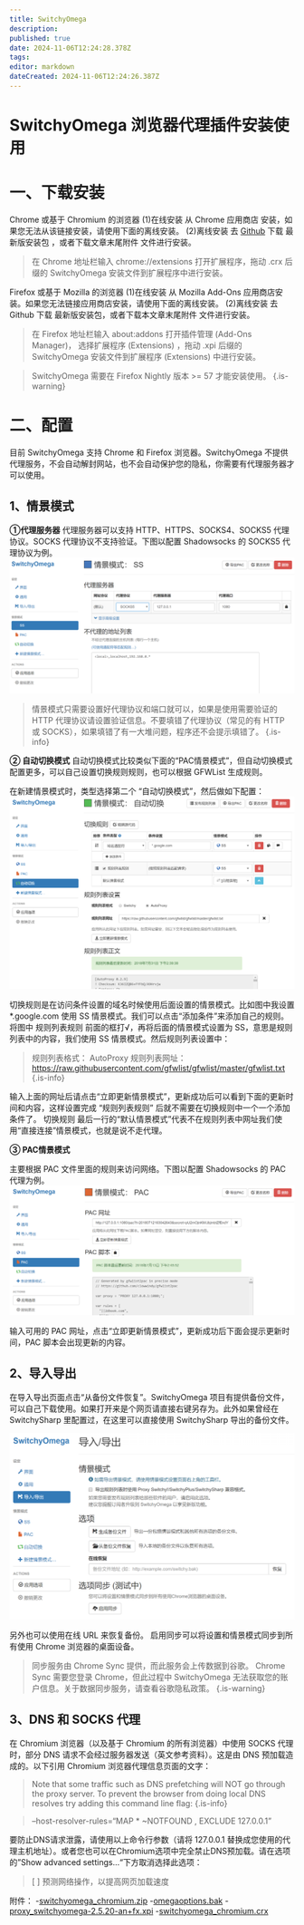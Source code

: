 ```yaml
---
title: SwitchyOmega
description: 
published: true
date: 2024-11-06T12:24:28.378Z
tags: 
editor: markdown
dateCreated: 2024-11-06T12:24:26.387Z
---
```


# SwitchyOmega 浏览器代理插件安装使用
# 一、下载安装
Chrome 或基于 Chromium 的浏览器
(1)在线安装
从 Chrome 应用商店 安装，如果您无法从该链接安装，请使用下面的离线安装。
(2)离线安装
去 [Github](https://github.com/FelisCatus/SwitchyOmega/releases) 下载 最新版安装包 ，或者下载文章末尾附件 文件进行安装。
> 在 Chrome 地址栏输入 chrome://extensions 打开扩展程序，拖动 .crx 后缀的 SwitchyOmega 安装文件到扩展程序中进行安装。

Firefox 或基于 Mozilla 的浏览器
(1)在线安装
从 Mozilla Add-Ons 应用商店安装。如果您无法链接应用商店安装，请使用下面的离线安装。
(2)离线安装
去 Github 下载 最新版安装包，或者下载本文章末尾附件 文件进行安装。
> 在 Firefox 地址栏输入 about:addons 打开插件管理 (Add-Ons Manager)， 选择扩展程序 (Extensions) ，拖动 .xpi 后缀的 SwitchyOmega 安装文件到扩展程序 (Extensions) 中进行安装。

> SwitchyOmega 需要在 Firefox Nightly 版本 >= 57 才能安装使用。
{.is-warning}

# 二、配置

目前 SwitchyOmega 支持 Chrome 和 Firefox 浏览器。SwitchyOmega 不提供代理服务，不会自动解封网站，也不会自动保护您的隐私，你需要有代理服务器才可以使用。

## 1、情景模式
**①代理服务器**
代理服务器可以支持 HTTP、HTTPS、SOCKS4、SOCKS5 代理协议。SOCKS 代理协议不支持验证。下图以配置 Shadowsocks 的 SOCKS5 代理协议为例。
![switchyomega1.png](/images/switchyomega1.png)

> 情景模式只需要设置好代理协议和端口就可以，如果是使用需要验证的 HTTP 代理协议请设置验证信息。不要填错了代理协议（常见的有 HTTP 或 SOCKS），如果填错了有一大堆问题，程序还不会提示填错了。
{.is-info}

**② 自动切换模式**
自动切换模式比较类似下面的“PAC情景模式”，但自动切换模式配置更多，可以自己设置切换规则规则，也可以根据 GFWList 生成规则。

在新建情景模式时，类型选择第二个 “自动切换模式”，然后做如下配置：
![switchyomega2.png](/images/switchyomega2.png)

切换规则是在访问条件设置的域名时候使用后面设置的情景模式。比如图中我设置 *.google.com 使用 SS 情景模式。我们可以点击“添加条件”来添加自己的规则。
将图中 规则列表规则 前面的框打√，再将后面的情景模式设置为 SS，意思是规则列表中的内容，我们使用 SS 情景模式。然后规则列表设置中：
> 规则列表格式： AutoProxy
规则列表网址： https://raw.githubusercontent.com/gfwlist/gfwlist/master/gfwlist.txt
{.is-info}

输入上面的网址后请点击“立即更新情景模式”，更新成功后可以看到下面的更新时间和内容，这样设置完成 “规则列表规则” 后就不需要在切换规则中一个一个添加条件了。
切换规则 最后一行的“默认情景模式”代表不在规则列表中网址我们使用“直接连接”情景模式，也就是说不走代理。

**③ PAC情景模式**

主要根据 PAC 文件里面的规则来访问网络。下图以配置 Shadowsocks 的 PAC 代理为例。
![switchyomega3.png](/images/switchyomega3.png)

输入可用的 PAC 网址，点击“立即更新情景模式”，更新成功后下面会提示更新时间，PAC 脚本会出现更新的内容。

## 2、导入导出

在导入导出页面点击“从备份文件恢复”。SwitchyOmega 项目有提供备份文件，可以自己下载使用。如果打开来是个网页请直接右键另存为。此外如果曾经在 SwitchySharp 里配置过，在这里可以直接使用 SwitchySharp 导出的备份文件。

![switchyomega4.png](/images/switchyomega4.png)

另外也可以使用在线 URL 来恢复备份。
启用同步可以将设置和情景模式同步到所有使用 Chrome 浏览器的桌面设备。

> 同步服务由 Chrome Sync 提供，而此服务会上传数据到谷歌。 Chrome Sync 需要您登录 Chrome，但此过程中 SwitchyOmega 无法获取您的账户信息。关于数据同步服务，请查看谷歌隐私政策。
{.is-warning}

## 3、DNS 和 SOCKS 代理
在 Chromium 浏览器（以及基于 Chromium 的所有浏览器）中使用 SOCKS 代理时，部分 DNS 请求不会经过服务器发送（英文参考资料）。这是由 DNS 预加载造成的。以下引用 Chromium 浏览器代理信息页面的文字：
> Note that some traffic such as DNS prefetching will NOT go through the proxy server. To prevent the browser from doing local DNS resolves try adding this command line flag:
{.is-info}

> –host-resolver-rules=“MAP * ~NOTFOUND , EXCLUDE 127.0.0.1”

要防止DNS请求泄露，请使用以上命令行参数（请将 127.0.0.1 替换成您使用的代理主机地址）。或者您也可以在Chromium选项中完全禁止DNS预加载。请在选项的”Show advanced settings…“下方取消选择此选项：
> [ ] 预测网络操作，以提高网页加载速度

附件：
-[switchyomega_chromium.zip](/switchyomega/switchyomega_chromium.zip)
-[omegaoptions.bak](/switchyomega/omegaoptions.bak)
-[proxy_switchyomega-2.5.20-an+fx.xpi](/switchyomega/proxy_switchyomega-2.5.20-an+fx.xpi)
-[switchyomega_chromium.crx](/switchyomega/switchyomega_chromium.crx)

